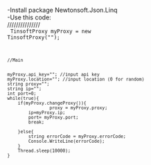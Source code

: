 -Install package Newtonsoft.Json.Linq<br/>
-Use this code:<br/>
///////////////<br/>
<code>
	TinsoftProxy myProxy = new TinsoftProxy("");

	//Main


	myProxy.api_key=""; //input api key
	myProxy.location=""; //input location (0 for random)
	string proxy="";
	string ip="";
	int port=0;
	while(true){
	    if(myProxy.changeProxy()){
	                proxy = myProxy.proxy;
			ip=myProxy.ip;
			port= myProxy.port;
			break;

		}else{
			string errorCode = myProxy.errorCode;
			Console.WriteLine(errorCode);
		}
		Thread.sleep(10000);
	}
</code>
